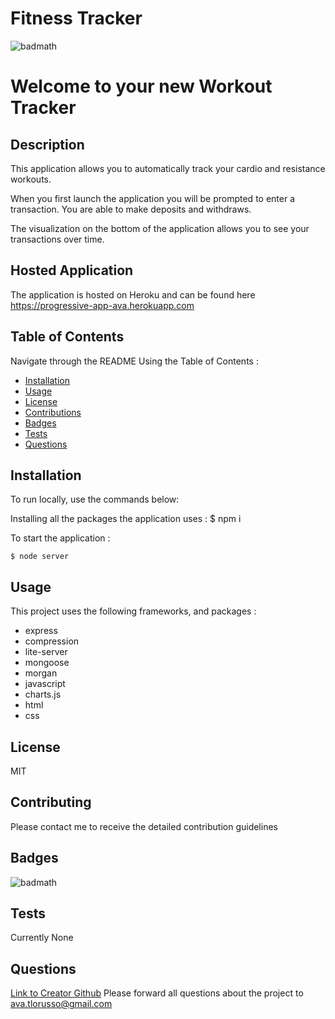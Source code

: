 # Fitness Tracker
  ![badmath](https://img.shields.io/badge/license-MIT-green)
  # Welcome to your new Workout Tracker  
  ## Description
   This application allows you to automatically track your cardio and resistance workouts.
   
   When you first launch the application you will be prompted to enter a transaction. You are able to make deposits and withdraws.
      
   The visualization on the bottom of the application allows you to see your transactions over time. 
    
  ## Hosted Application
  
   The application is hosted on Heroku and can be found here https://progressive-app-ava.herokuapp.com
    
  ## Table of Contents
  Navigate through the README Using the Table of Contents : 
  * [Installation](#installation)
  * [Usage](#usage)
  * [License](#license)
  * [Contributions](#contributing)
  * [Badges](#badges)
  * [Tests](#tests)
  * [Questions](#questions)
  ## Installation
  To run locally, use the commands below:
  
  Installing all the packages the application uses :
    $ npm i
    
  To start the application :
  
    $ node server
  ## Usage
  This project uses the following frameworks, and packages : 
  * express
  * compression
  * lite-server
  * mongoose
  * morgan
  * javascript
  * charts.js
  * html
  * css 
  ## License
  MIT
  ## Contributing
  Please contact me to receive the detailed contribution guidelines
  ## Badges
  ![badmath](https://img.shields.io/badge/license-MIT-green)
  
  ## Tests
  Currently None
  
  ## Questions
  [Link to Creator Github](https://github.com/avatl)
  Please forward all questions about the project to [ava.tlorusso@gmail.com](ava.TLorusso@gmail.com)
